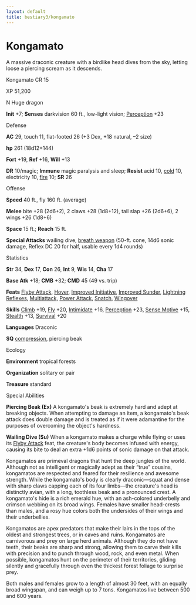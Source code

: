 ```yaml
---
layout: default
title: bestiary3/kongamato
---
```

# Kongamato

A massive draconic creature with a birdlike head dives from the sky, letting loose a piercing scream as it descends.

Kongamato CR 15

XP 51,200

N Huge dragon

**Init** +7; **Senses** darkvision 60 ft., low-light vision; [Perception](skill_dir/perception#_perception) +23

Defense

**AC** 29, touch 11, flat-footed 26 (+3 Dex, +18 natural, –2 size)

**hp** 261 (18d12+144)

**Fort** +19, **Ref** +16, **Will** +13

**DR** 10/magic; **Immune** magic paralysis and sleep; **Resist** acid 10, [cold](monster_dir/creatureTypes#_cold-subtype) 10, electricity 10, [fire](monsters/creatureTypes#_fire-subtype) 10; **SR** 26

Offense

**Speed** 40 ft., fly 160 ft. (average)

**Melee** bite +28 (2d6+2), 2 claws +28 (1d8+12), tail slap +26 (2d6+6), 2 wings +26 (1d8+6)

**Space** 15 ft.; **Reach** 15 ft.

**Special Attacks** wailing dive, [breath weapon](monster_dir/universalMonsterRules#_breath-weapon) (50-ft. cone, 14d6 sonic damage, Reflex DC 20 for half, usable every 1d4 rounds)

Statistics

**Str** 34, **Dex** 17, **Con** 26, **Int** 9, **Wis** 14, **Cha** 17

**Base Atk** +18; **CMB** +32; **CMD** 45 (49 vs. trip)

**Feats** [Flyby Attack](monsters/monsterFeats#_flyby-attack), [Hover](monster_dir/monsterFeats#_hover), [Improved Initiative](feats#_improved-initiative), [Improved Sunder](feats#_improved-sunder), [Lightning Reflexes](feats#_lightning-reflexes), [Multiattack](monsters/monsterFeats#_multiattack), [Power Attack](feats#_power-attack), [Snatch](monster_dir/monsterFeats#_snatch), [Wingover](monsters/monsterFeats#_wingover)

**Skills** [Climb](skill_dir/climb#_climb) +19, [Fly](skills/fly#_fly) +20, [Intimidate](skill_dir/intimidate#_intimidate) +16, [Perception](skills/perception#_perception) +23, [Sense Motive](skill_dir/senseMotive#_sense-motive) +15, [Stealth](skills/stealth#_stealth) +13, [Survival](skill_dir/survival#_survival) +20

**Languages** Draconic

**SQ** [compression](monsters/universalMonsterRules#_compression), piercing beak

Ecology

**Environment** tropical forests

**Organization** solitary or pair

**Treasure** standard

Special Abilities

**Piercing Beak (Ex)** A kongamato's beak is extremely hard and adept at breaking objects. When attempting to damage an item, a kongamato's beak attack does double damage and is treated as if it were adamantine for the purposes of overcoming the object's hardness.

**Wailing Dive (Su)** When a kongamato makes a charge while flying or uses its [Flyby Attack](monster_dir/monsterFeats#_flyby-attack) feat, the creature's body becomes infused with energy, causing its bite to deal an extra +1d6 points of sonic damage on that attack.

Kongamatos are primeval dragons that hunt the deep jungles of the world. Although not as intelligent or magically adept as their “true” cousins, kongamatos are respected and feared for their resilience and awesome strength. While the kongamato's body is clearly draconic—squat and dense with sharp claws capping each of its four limbs—the creature's head is distinctly avian, with a long, toothless beak and a pronounced crest. A kongamato's hide is a rich emerald hue, with an ash-colored underbelly and crimson webbing on its broad wings. Females have smaller head-crests than males, and a rosy hue colors both the undersides of their wings and their underbellies.

Kongamatos are apex predators that make their lairs in the tops of the oldest and strongest trees, or in caves and ruins. Kongamatos are carnivorous and prey on large herd animals. Although they do not have teeth, their beaks are sharp and strong, allowing them to carve their kills with precision and to punch through wood, rock, and even metal. When possible, kongamatos hunt on the perimeter of their territories, gliding silently and gracefully through even the thickest forest foliage to surprise prey.

Both males and females grow to a length of almost 30 feet, with an equally broad wingspan, and can weigh up to 7 tons. Kongamatos live between 500 and 600 years.

